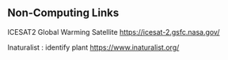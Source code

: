 ## Non-Computing Links

ICESAT2 Global Warming Satellite   https://icesat-2.gsfc.nasa.gov/

Inaturalist : identify plant      https://www.inaturalist.org/